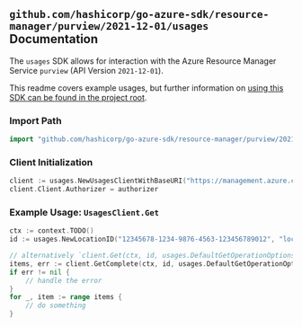 
## `github.com/hashicorp/go-azure-sdk/resource-manager/purview/2021-12-01/usages` Documentation

The `usages` SDK allows for interaction with the Azure Resource Manager Service `purview` (API Version `2021-12-01`).

This readme covers example usages, but further information on [using this SDK can be found in the project root](https://github.com/hashicorp/go-azure-sdk/tree/main/docs).

### Import Path

```go
import "github.com/hashicorp/go-azure-sdk/resource-manager/purview/2021-12-01/usages"
```


### Client Initialization

```go
client := usages.NewUsagesClientWithBaseURI("https://management.azure.com")
client.Client.Authorizer = authorizer
```


### Example Usage: `UsagesClient.Get`

```go
ctx := context.TODO()
id := usages.NewLocationID("12345678-1234-9876-4563-123456789012", "locationValue")

// alternatively `client.Get(ctx, id, usages.DefaultGetOperationOptions())` can be used to do batched pagination
items, err := client.GetComplete(ctx, id, usages.DefaultGetOperationOptions())
if err != nil {
	// handle the error
}
for _, item := range items {
	// do something
}
```
